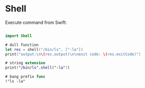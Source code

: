 # Shell

Execute command from Swift:

```swift

import Shell

# dull function
let res = shell("/bin/ls", ["-la"])
print("output:\n\(res.output)\n\nexit code: \(res.exitCode)")

# string extension
print("/bin/ls".shell("-la"))

# bang prefix func
!"ls -la"

```

